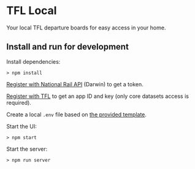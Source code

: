 # TFL Local

Your local TFL departure boards for easy access in your home.

## Install and run for development

Install dependencies:

```
> npm install
```

[Register with National Rail API](http://realtime.nationalrail.co.uk/OpenLDBWSRegistration) (Darwin) to get a token.

[Register with TFL](https://api-portal.tfl.gov.uk/signup) to get an app ID and key (only core datasets access is required).

Create a local `.env` file based on [the provided template](./.env.template).

Start the UI:

```
> npm start
```

Start the server:

```
> npm run server
```
